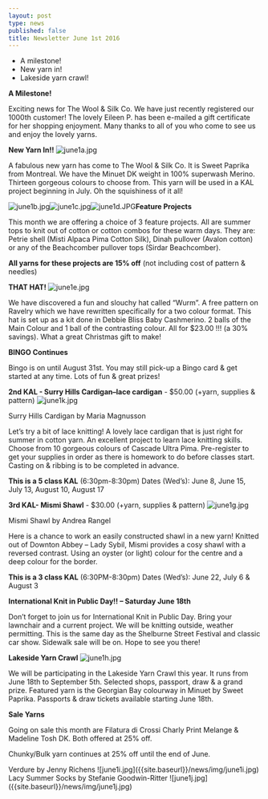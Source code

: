 ```yaml
---
layout: post
type: news
published: false
title: Newsletter June 1st 2016
---
```

- A milestone!
- New yarn in!
- Lakeside yarn crawl!

**A Milestone!**

Exciting news for The Wool & Silk Co.  We have just recently registered our 1000th customer!   The lovely Eileen P. has been e-mailed a gift certificate for her shopping enjoyment.  Many thanks to all of you who come to see us and enjoy the lovely yarns.
 
**New Yarn In!!**
![june1a.jpg]({{site.baseurl}}/news/img/june1a.jpg)

A fabulous new yarn has come to The Wool & Silk Co.  It is Sweet Paprika from Montreal.  We have the Minuet DK weight in 100% superwash Merino.  Thirteen gorgeous colours to choose from.  This yarn will be used in a KAL project beginning in July.  Oh the squishiness of it all!
 
 
**Feature Projects**
<span style="float:left">![june1b.jpg]({{site.baseurl}}/news/img/june1b.jpg)</span>
<span style="float:left">![june1c.jpg]({{site.baseurl}}/news/img/june1c.jpg)</span>
<span style="float:left">![june1d.JPG]({{site.baseurl}}/news/img/june1d.JPG)</span>
<div class="clearfix"></div>

This month we are offering a choice of 3 feature projects. All are summer tops to knit out of cotton or cotton combos for these warm days.  They are: 
Petrie shell (Misti Alpaca Pima Cotton Silk), Dinah pullover (Avalon cotton) or any of the Beachcomber pullover tops (Sirdar Beachcomber). 
  

**All yarns for these projects are 15% off** (not including cost of pattern & needles)


**THAT HAT!**
![june1e.jpg]({{site.baseurl}}/news/img/june1e.jpg)

We have discovered a fun and slouchy hat called “Wurm”.  A free pattern on Ravelry which we have rewritten specifically for a two colour format.  This hat
is set up as a kit done in Debbie Bliss Baby Cashmerino. 2 balls of the Main Colour and 1 ball of the contrasting colour.  All for $23.00 !!!  (a 30% savings). What a great Christmas gift to make!
 
**BINGO Continues**

Bingo is on until August 31st. You may still pick-up a Bingo card & get started at
any time. Lots of fun & great prizes!
 
 
**2nd KAL - Surry Hills Cardigan–lace cardigan** - $50.00 (+yarn, supplies & pattern)
![june1k.jpg]({{site.baseurl}}/news/img/june1k.jpg)

Surry Hills Cardigan  by Maria Magnusson

Let’s try a bit of lace knitting!  A lovely lace cardigan that is just right for summer in cotton yarn.  An excellent project to learn lace knitting skills.  Choose from 10 gorgeous colours of Cascade Ultra Pima.  Pre-register to get your supplies in order as there is homework to do before classes start.  Casting on & ribbing is to be completed in advance.

**This is a 5 class KAL** (6:30pm-8:30pm)
Dates (Wed’s): June 8, June 15, July 13, August 10, August 17    
 
**3rd  KAL- Mismi Shawl** - $30.00 (+yarn, supplies & pattern)
![june1g.jpg]({{site.baseurl}}/news/img/june1g.jpg)

Mismi Shawl  by Andrea Rangel

Here is a chance to work an easily constructed shawl in a new yarn!  Knitted out of  Downton Abbey – Lady Sybil, Mismi provides a cosy shawl with a reversed contrast.  Using an oyster (or light) colour for the centre and a deep colour for the border.

**This is a 3 class KAL** (6:30PM-8:30pm)
Dates (Wed’s): June 22, July 6 & August 3    


**International Knit in Public Day!! – Saturday June 18th**

Don’t forget to join us for International Knit in Public Day. Bring your lawnchair and a current project. We will be knitting outside, weather permitting. This is the same day as the Shelburne Street Festival and classic car show. Sidewalk sale will be on. Hope to see you there!
 
**Lakeside Yarn Crawl**
![june1h.jpg]({{site.baseurl}}/news/img/june1h.jpg)

We will be participating in the Lakeside Yarn Crawl this year. It runs from June 18th to September 5th.  Selected shops, passport, draw & a grand prize.  Featured yarn is the Georgian Bay colourway in Minuet by Sweet Paprika.  Passports & draw tickets available starting June 18th.
 
**Sale Yarns**

Going on sale this month are Filatura di Crossi Charly Print Melange & Madeline Tosh DK. Both offered at 25% off.

Chunky/Bulk yarn continues at 25% off until the end of June.

<span style="float:left">
Verdure by Jenny Richens
![june1i.jpg]({{site.baseurl}}/news/img/june1i.jpg)
</span>
<span style="float:left">
Lacy Summer Socks by Stefanie Goodwin-Ritter    
![june1j.jpg]({{site.baseurl}}/news/img/june1j.jpg)
</span>
<div class="clearfix"></div>